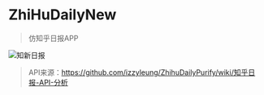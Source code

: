 # ZhiHuDailyNew

> 仿知乎日报APP

![](http://ol9j5v5dg.bkt.clouddn.com/zhihudailynew.jpg "知新日报")  

> API来源：https://github.com/izzyleung/ZhihuDailyPurify/wiki/知乎日报-API-分析
